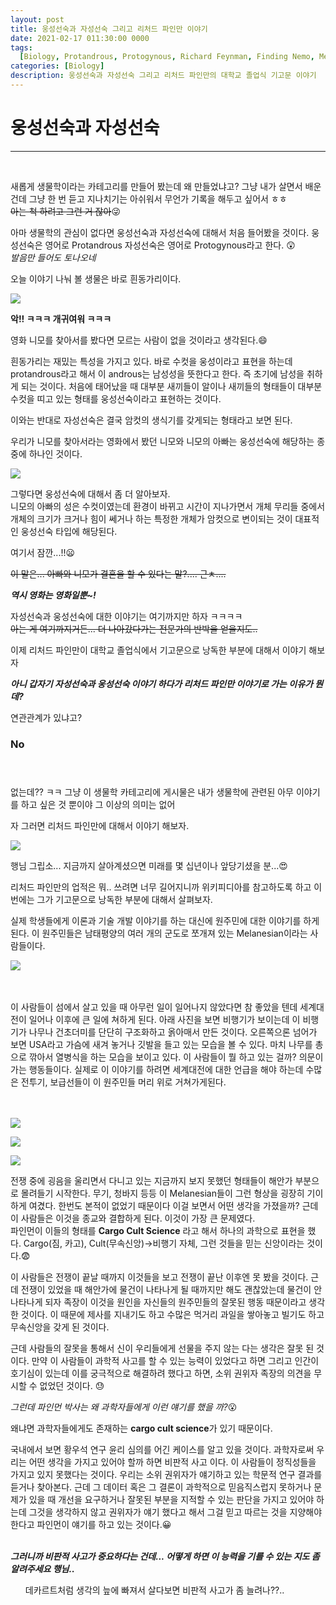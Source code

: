 ```yaml
---
layout: post
title: 웅성선숙과 자성선숙 그리고 리처드 파인만 이야기
date: 2021-02-17 011:30:00 0000
tags:
  [Biology, Protandrous, Protogynous, Richard Feynman, Finding Nemo, Melanesian]
categories: [Biology]
description: 웅성선숙과 자성선숙 그리고 리처드 파인만의 대학교 졸업식 기고문 이야기
---
```


# 웅성선숙과 자성선숙

---

<br>

새롭게 생물학이라는 카테고리를 만들어 봤는데 왜 만들었냐고?
그냥 내가 살면서 배운건데 그냥 한 번 듣고 지나치기는 아쉬워서 무언가 기록을 해두고 싶어서 ㅎㅎ
<br>
~~아는 척 하려고 그런 거 잖아~~:stuck_out_tongue_winking_eye:

아마 생물학의 관심이 없다면 웅성선숙과 자성선숙에 대해서 처음 들어봤을 것이다.
웅성선숙은 영어로 Protandrous 자성선숙은 영어로 Protogynous라고 한다. :astonished:<br>
_발음만 들어도 토나오네_<br>

오늘 이야기 나눠 볼 생물은 바로 흰동가리이다.

![](/images/Biology/Post-01/2021-02-17-11-37-24.png)

**악!! ㅋㅋㅋ 개귀여워 ㅋㅋㅋ**

영화 니모를 찾아서를 봤다면 모르는 사람이 없을 것이라고 생각된다.:smile:

흰동가리는 재밌는 특성을 가지고 있다. 바로 수컷을 웅성이라고 표현을 하는데 protandrous라고 해서 이 androus는 남성성을 뜻한다고 한다. 즉 초기에 남성을 취하게 되는 것이다.
처음에 태어났을 때 대부분 새끼들이 알이나 새끼들의 형태들이 대부분 수컷을 띠고 있는 형태를 웅성선숙이라고 표현하는 것이다.

이와는 반대로 자성선숙은 결국 암컷의 생식기를 갖게되는 형태라고 보면 된다.

우리가 니모를 찾아서라는 영화에서 봤던 니모와 니모의 아빠는 웅성선숙에 해당하는 종 중에 하나인 것이다.

![](../images/Biology/Post-01/2021-02-17-11-40-28.png)<br>

그렇다면 웅성선숙에 대해서 좀 더 알아보자.<br>
니모의 아빠의 성은 수컷이였는데 환경이 바뀌고 시간이 지나가면서 개체 무리들 중에서 개체의 크기가 크거나 힘이 쎄거나 하는 특정한 개체가 암컷으로 변이되는 것이 대표적인 웅성선숙 타입에 해당된다.

여기서 잠깐...!!:frowning:

~~이 말은... 아빠와 니모가 결혼을 할 수 있다는 말?.... 근ㅊ....~~<br>

_**역시 영화는 영화일뿐~!**_

자성선숙과 웅성선숙에 대한 이야기는 여기까지만 하자 ㅋㅋㅋㅋ <br>
~~아는 게 여기까지거든... 더 나아갔다가는 전문가의 반박을 얻을지도..~~

이제 리처드 파인만이 대학교 졸업식에서 기고문으로 낭독한 부분에 대해서 이야기 해보자<br>

_**아니 갑자기 자성선숙과 웅성선숙 이야기 하다가 리처드 파인만 이야기로 가는 이유가 뭔데?**_<br>

연관관계가 있냐고?

### **No**<br><br><br>

없는데?? ㅋㅋ 그냥 이 생물학 카테고리에 게시물은 내가 생물학에 관련된 아무 이야기를 하고 싶은 것 뿐이야 그 이상의 의미는 없어

자 그러면 리처드 파인만에 대해서 이야기 해보자.

![](/images/Biology/Post-01/2021-02-17-11-47-46.png)

행님 그립소... 지금까지 살아계셨으면 미래를 몇 십년이나 앞당기셨을 분...:heart_eyes:

리처드 파인만의 업적은 뭐.. 쓰려면 너무 길어지니까 위키피디아를 참고하도록 하고 이번에는 그가 기고문으로 낭독한 부분에 대해서 살펴보자.

실제 학생들에게 이론과 기술 개발 이야기를 하는 대신에 원주민에 대한 이야기를 하게 된다. 이 원주민들은 남태평양의 여러 개의 군도로 쪼개져 있는 Melanesian이라는 사람들이다.

![](/images/Biology/Post-01/2021-02-17-11-51-09.png)<br><br><br>

이 사람들이 섬에서 살고 있을 때 아무런 일이 일어나지 않았다면 참 좋았을 텐데 세계대전이 일어나 이후에 큰 일에 쳐하게 된다. 아래 사진을 보면 비행기가 보이는데 이 비행기가 나무나 건초더미를 단단히 구조화하고 옭아매서 만든 것이다. 오른쪽으론 넘어가 보면 USA라고 가슴에 새겨 놓거나 깃발을 들고 있는 모습을 볼 수 있다. 마치 나무를 총으로 깎아서 열병식을 하는 모습을 보이고 있다. 이 사람들이 뭘 하고 있는 걸까? 의문이 가는 행동들이다. 실제로 이 이야기를 하려면 세계대전에 대한 언급을 해야 하는데 수많은 전투기, 보급선들이 이 원주민들 머리 위로 거쳐가게된다.<br><br><br>

![](/images/Biology/Post-01/2021-02-17-11-52-26.png)<br>

![](/images/Biology/Post-01/2021-02-17-11-53-23.png)<br>

![](/images/Biology/Post-01/2021-02-17-11-54-00.png)<br>

전쟁 중에 굉음을 울리면서 다니고 있는 지금까지 보지 못했던 형태들이 해안가 부분으로 몰려들기 시작한다.
무기, 청바지 등등 이 Melanesian들이 그런 형상을 굉장히 기이하게 여겼다. 한번도 본적이 없었기 때문이다 이걸 보면서 어떤 생각을 가졌을까? 근데 이 사람들은 이것을 종교와 결합하게 된다. 이것이 가장 큰 문제였다.<br>
파인먼이 이들의 형태를 **Cargo Cult Science** 라고 해서 하나의 과학으로 표현을 했다.
Cargo(짐, 카고), Cult(무속신앙)->비행기 자체, 그런 것들을 믿는 신앙이라는 것이다.:fearful:<br>

이 사람들은 전쟁이 끝날 때까지 이것들을 보고 전쟁이 끝난 이후엔 못 봤을 것이다. 근데 전쟁이 있었을 때 해안가에 물건이 나타나게 될 때까지만 해도 괜찮았는데 물건이 안 나타나게 되자 족장이 이것을 원인을 자신들의 원주민들의 잘못된 행동 때문이라고 생각한 것이다. 이 때문에 제사를 지내기도 하고 수많은 먹거리 과일을 쌓아놓고 빌기도 하고 무속신앙을 갖게 된 것이다.<br>

근데 사람들의 잘못을 통해서 신이 우리들에게 선물을 주지 않는 다는 생각은 잘못 된 것이다. 만약 이 사람들이 과학적 사고를 할 수 있는 능력이 있었다고 하면 그리고 인간이 호기심이 있는데 이를 궁극적으로 해결하려 했다고 하면, 소위 권위자 족장의 의견을 무시할 수 없었던 것이다. :sweat:

_그런데 파인먼 박사는 왜 과학자들에게 이런 얘기를 했을 까?_:open_mouth:<br>

왜냐면 과학자들에게도 존재하는 **cargo cult science**가 있기 때문이다.<br>

국내에서 보면 황우석 연구 윤리 심의를 어긴 케이스를 알고 있을 것이다. 과학자로써 우리는 어떤 생각을 가지고 있어야 할까 하면 비판적 사고 이다. 이 사람들이 정직성들을 가지고 있지 못했다는 것이다. 우리는 소위 권위자가 얘기하고 있는 학문적 연구 결과를 듣거나 찾아본다.
근데 그 데이터 혹은 그 결론이 과학적으로 믿음직스럽지 못하거나 문제가 있을 때 개선을 요구하거나 잘못된 부분을 지적할 수 있는 판단을 가지고 있어야 하는데 그것을 생각하지 않고 권위자가 얘기 했다고 해서 그걸 믿고 따르는 것을 지양해야 한다고 파인먼이 얘기를 하고 있는 것이다.:grinning:<br><br>

_**그러니까 비판적 사고가 중요하다는 건데... 어떻게 하면 이 능력을 기를 수 있는 지도 좀 알려주세요 행님..**_

<ul>데카르트처럼 생각의 늪에 빠져서 살다보면 비판적 사고가 좀 늘려나??..</ul>
